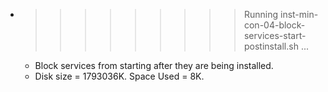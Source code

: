 * >>>>>>>>> Running inst-min-con-04-block-services-start-postinstall.sh ...
  * Block services from starting after they are being installed.
  * Disk size = 1793036K. Space Used = 8K.
